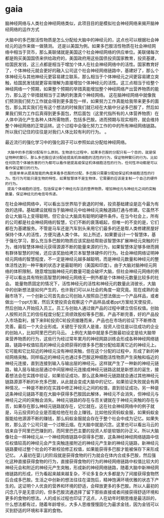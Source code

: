 # gaia
脑神经网络与人类社会神经网络类似，此项目目的是模拟社会神经网络来揭开脑神经网络的运作方式



大脑中的多巴胺活性物质是怎么分配给大脑中的神经元的，这点也可以根据社会神经元的运作来做一做猜测。
    还是以美国为例。如果多巴胺活性物质在社会神经网络中相当于货币，那么美联储就是美国这个社会神经网络的供应单位。美联储每次都是购买美国国债来供给政府的，美国政府用这些国债投资国家教育，投资基建，给国民发钱，这三点都是相当于增加个体人在社会神经网络中的活性。国家教育好了，个体神经元就会更好的融入公司这个社会神经网络链路中，基建好了，那么个体神经元与其他神经元更容易建立联系，那么相当于个体神经元之间更容易建立突触，给国民发钱就更容易理解为直接增加个体神经元的活性。这三点相当于给整个神经网络一个预期，如果整个预期的举措真能增加整个神经网络产出营养物质的能力，那么这个举措就相当于正确的刺激真个神经网络。
    这在脑神经网络中就像我们预测我们努力工作就会得到更多面包一样，如果努力工作真能给我带来更多的面包，那么其实我们在有这个想法的时候我们就已经在大脑中分泌多巴胺了，然后如果我们努力工作后真得到更多面包，然后面包（这里代指所有的人体营养物质）在人体中消化产生各种人体所需物质，包括多巴胺。进而预期与现实相符，就会维持整个神经网络的正常运转。这个过程中会强化努力工作的中的所有神经网络链路。所以我们记住的往往是对我们人体比较有利的行为。 。

   最近流行的强化学习中的强化因子可以参照如此分配给神经网络。

     大脑中的多巴胺分配有什么原则。生物进化过程中，如果多巴胺的分配只有一个目的，就是保证物种的繁衍，那么多巴胺应该分配给提高机体细胞的活性的行为，保证物种繁衍的行为。比如任何防范个体被伤害的行为都可以看作是提高或保证机体细胞活性的行为，任何性冲动都是可以看作保证繁衍的行为。
      但是单单从提高智能的角度来看多巴胺的分配，多巴胺只需要分配给保证机体细胞活性的行为。性行为可能只是生物的特性，如果智慧体不是生物体，它需要的应该是复制一个自己的硬件的行为。
     提高个体细胞的活性，包括保证单个神经元存活的营养物质，增加神经元与神经元之间的突触数量，保证神经元的电信号传递。
   在社会神经网络中，可以看出当世界陷于衰退的时候，投资基础建设是迄今最为有效的选择。基础建设就相当于脑神经元中给神经元突触道路打通与修建。它虽然不会让大脑马上变得聪明，但它会让大脑具有聪明的硬件条件。在当今社会上，所有的公司都是社会神经网络的智慧，它们不断的衰落崛起，但唯一的不变的是，它们都在为基建服务。不管是马车还是汽车到头来用它们最多的还是帮人类修建房屋好保持个体人的活性，方便沟通人类个体。
    如上所述，如果要设计一个智慧体，基于强化学习，那么充当多巴胺的物质应该奖励给帮助该智慧体扩展神经元突触的行为，维持智慧体神经元获得源源不断的能量来源的行为，如果智慧体足够多继而拥有群体智慧的时候，还应该奖励给拷贝本智慧体硬件的行为。社会神经网络证明神经元网络的智慧程度，不一定是神经元越多越聪明，而是神经元数量和神经元的整体活性达到一种平衡的状态才是最聪明的（美国和印度）。由于大脑对脑神经元网络的体积限制，随意增加脑神经元的数量可能会破坏大脑，但社会神经元网络的例子可以看出具有特别高智慧的神经元网络无一例外都是个体神经元数量比较多的社会。
      能量物质固定的情况下，活性神经元的活性和神经元的数量此消彼长，大脑中的创新想法是如何产生的，也许我们可以从社会的角度一窥究竟。现在成熟的金融市场下，一个创新公司首先由公司创始人按照自己想法做出一个产品样品，或者做出一个ppt方案，然后天使投资会观察这个产品样品或者ppt方案给天使投资，然后创始人开始招入员工。员工与创始人通过做产品的过程中建立信任权值。创始人按照对员工的信任程度分配工资绩效股权等多巴胺。产品不断完善，好的产品投入市场盈利，接下来B轮投资C轮投资接踵而来，产品也在市场的验证下不断修改完善。最后一个大企业形成。关键在于投资人是谁，投资人往往是以往成功的企业的创始人，比如阿里巴巴的马云。
    上例在大脑中就是多巴胺最初设定是给大脑带来营养物质的行为，这些行为经过常年累月的神经网路训练会形成各种神经网络链路，链路中权值较高的神经元会把获得的很多多巴胺分配给距离它近的神经元上。它可能和它比较近的神经元没有神经突触，但在这个分配的过程中，形成了新的神经网络突触。同样临近的神经元也通过多巴胺这种细胞活性物质产生突触和临近的神经元连接，直到连接到输入与输出层的神经元。这样就产生了一种新的神经元链路，输入层与输出层通过中间层神经元连接成神经元链路这就是新想法的诞生，接着想法会在实践中验证，如果验证成功，那么这条神经元链路就会通过其他神经元链路源源不断的补充多巴胺，从此就会变成大脑中的记忆，如果验证失败就会有两种情况，一种是不断的在实践中修正神经元之间的权值，直到验证成功，另一种是这条神经元链路不能在大脑中获得多巴胺因此解体，神经元不会消失，但神经元与神经元之间的突触会消失。神经元链路的存在与否关键就在于神经元突触的存在与否，如果存在那么神经元链路就存在，记忆就在。这在社会神经网络中的例子就是，马云投资的企业是否能给他在社会上赚钱。比如他投资蚂蚁金服，如果蚂蚁金服能给他源源不断的赚钱，那么蚂蚁金服就会存在于整个社会中成为记忆。如果失败，那么这个公司只是一个过眼云烟。在大脑中就是闪念。这里也可以看出马云的钱来自于阿里巴巴赚到的，而阿里巴巴主要的投资人却是软银的孙正义。所以大脑像社会一样神经元从一个神经网络链路中获得多巴胺，这条神经神经网络链路中信任权值较高的神经元会产生突触连接附近的神经元产生新的神经元链路，新神经元链路要经过整个社会的不断校验修正权值，如果能获得多巴胺才能被保存下来形成记忆。
    人最初在婴儿的阶段就是获得食物的行为就会在体内合成多巴胺，然后强化这种直接获得食物的行为，直接获得食物的行为的神经网络链路中权值比较大的神经元会和附近的神经元产生突触，形成新的神经网络链路，随着大脑中新神经网络链路的形成，行为看起来越来越复杂，不论多复杂大多都是为了间接获得食物然后合成多巴胺。生活之中创新的想法往往在温饱后，精神饱满环境优雅的状态下产生的。这证明个人优良的营养和环境的舒适，会释放更多的多巴胺。所以人最初的闪念几乎是无意识的，但多巴胺流通选择了留下那些直接或者间接获得舒适环境和更多的食物的想法。人的成长过程也印证了这点，人在幼年时期思维是最活跃的，什么想法都有过，随着年龄增长，大多人思维慢慢固化为最求金钱，因为金钱可以买到舒适的环境和丰富的食物。
